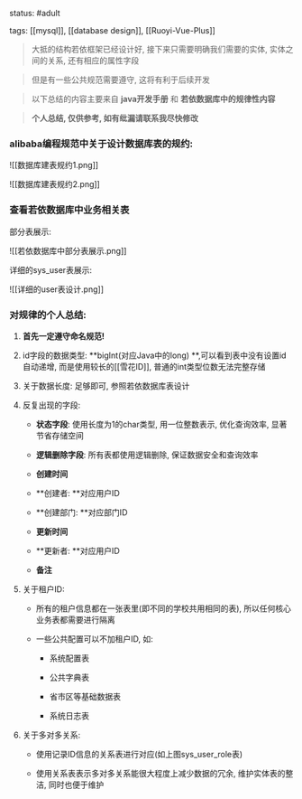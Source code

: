 
status: #adult 

tags: [[mysql]], [[database design]], [[Ruoyi-Vue-Plus]]


> 大抵的结构若依框架已经设计好, 接下来只需要明确我们需要的实体, 实体之间的关系, 还有相应的属性字段

> 但是有一些公共规范需要遵守, 这将有利于后续开发

> 以下总结的内容主要来自 **java开发手册** 和 **若依数据库中的规律性内容**

> **个人总结, 仅供参考, 如有纰漏请联系我尽快修改**

### alibaba编程规范中关于设计数据库表的规约: 

![[数据库建表规约1.png]]

![[数据库建表规约2.png]]

### 查看若依数据库中业务相关表

部分表展示: 

![[若依数据库中部分表展示.png]]

详细的sys_user表展示:

![[详细的user表设计.png]]
### 对规律的个人总结: 

1. **首先一定遵守命名规范!**

1. id字段的数据类型: **bigInt(对应Java中的long) **,可以看到表中没有设置id自动递增, 而是使用较长的[[雪花ID]], 普通的int类型位数无法完整存储

1. 关于数据长度: 足够即可, 参照若依数据库表设计

1. 反复出现的字段:

    - **状态字段**: 使用长度为1的char类型, 用一位整数表示, 优化查询效率, 显著节省存储空间

    - **逻辑删除字段**: 所有表都使用逻辑删除, 保证数据安全和查询效率

    - **创建时间**

    - **创建者: **对应用户ID

    - **创建部门: **对应部门ID

    - **更新时间**

    - **更新者: **对应用户ID

    - **备注**

1. 关于租户ID: 

    - 所有的租户信息都在一张表里(即不同的学校共用相同的表), 所以任何核心业务表都需要进行隔离

    - 一些公共配置可以不加租户ID, 如: 

        - 系统配置表

        - 公共字典表

        - 省市区等基础数据表

        - 系统日志表

1. 关于多对多关系:

    - 使用记录ID信息的关系表进行对应(如上图sys_user_role表)

    - 使用关系表表示多对多关系能很大程度上减少数据的冗余, 维护实体表的整洁, 同时也便于维护

